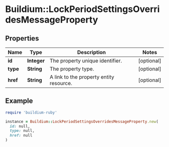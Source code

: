 # Buildium::LockPeriodSettingsOverridesMessageProperty

## Properties

| Name | Type | Description | Notes |
| ---- | ---- | ----------- | ----- |
| **id** | **Integer** | The property unique identifier. | [optional] |
| **type** | **String** | The property type. | [optional] |
| **href** | **String** | A link to the property entity resource. | [optional] |

## Example

```ruby
require 'buildium-ruby'

instance = Buildium::LockPeriodSettingsOverridesMessageProperty.new(
  id: null,
  type: null,
  href: null
)
```

